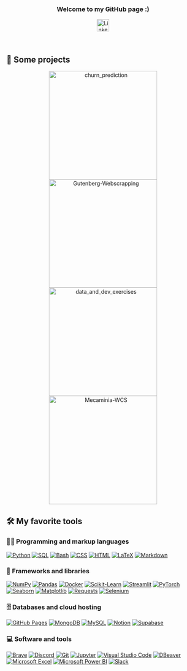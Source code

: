<h3 align="center">
  Welcome to my GitHub page :)
</h3>

<!-- Social icons section -->
<p align="center">
    <a href="https://www.linkedin.com/in/sofiane-alouani/"><img width="32px" alt="Linkedin" title="Linkedin" src="https://upload.wikimedia.org/wikipedia/commons/thumb/c/ca/LinkedIn_logo_initials.png/800px-LinkedIn_logo_initials.png"/></a>
</p>

<br/>

## 📘 Some projects

<p align="center">
    <a href="https://github.com/Smille999/Churn_prediction"><img width="282" src="https://github-readme-stats.vercel.app/api/pin/?username=Smille999&repo=churn_prediction&theme=react&bg_color=1F222E&title_color=F85D7F&icon_color=F8D866&hide_border=true" alt="churn_prediction"></a>
    <a href="https://github.com/Smille999/Gutenberg_webscrapping"><img width="282" src="https://github-readme-stats.vercel.app/api/pin/?username=Smille999&repo=Gutenberg-Webscrapping&theme=react&bg_color=1F222E&title_color=F85D7F&icon_color=F8D866&hide_border=true" alt="Gutenberg-Webscrapping"></a>
    <a href="https://github.com/Smille999/Data_and_dev_exercises"><img width="282" src="https://github-readme-stats.vercel.app/api/pin/?username=Smille999&repo=data_and_dev_exercises&theme=react&bg_color=1F222E&title_color=F85D7F&icon_color=F8D866&hide_border=true" alt="data_and_dev_exercises"></a>
    <a href="https://github.com/Smille999/Mecaminia-WCS"><img width="282" src="https://github-readme-stats.vercel.app/api/pin/?username=Smille999&repo=Mecaminia-WCS&theme=react&bg_color=1F222E&title_color=F85D7F&icon_color=F8D866&hide_border=true" alt="Mecaminia-WCS"></a>
</p>

## 🛠️ My favorite tools

### 👨‍💻 Programming and markup languages

<p>
    <a href="#"><img alt="Python" src="https://img.shields.io/badge/Python-14354C.svg?logo=python&logoColor=white"></a>
    <a href="#"><img alt="SQL" src="https://custom-icon-badges.herokuapp.com/badge/SQL-025E8C.svg?logo=database&logoColor=white"></a>
    <a href="#"><img alt="Bash" src="https://img.shields.io/badge/Bash-121011.svg?logo=gnu-bash&logoColor=white"></a>
    <a href="#"><img alt="CSS" src="https://img.shields.io/badge/CSS-1572B6.svg?logo=css3&logoColor=white"></a>
    <a href="#"><img alt="HTML" src="https://img.shields.io/badge/HTML-E34F26.svg?logo=html5&logoColor=white"></a>
    <a href="#"><img alt="LaTeX" src="https://img.shields.io/badge/LaTeX-008080.svg?logo=LaTeX&logoColor=white"></a>
    <a href="#"><img alt="Markdown" src="https://img.shields.io/badge/Markdown-000000.svg?logo=markdown&logoColor=white"></a>
</p>

### 🧰 Frameworks and libraries

<p>
    <a href="#"><img alt="NumPy" src="https://img.shields.io/badge/Numpy-013243.svg?logo=numpy&logoColor=white"></a>
    <a href="#"><img alt="Pandas" src="https://img.shields.io/badge/Pandas-150458.svg?logo=pandas&logoColor=white"></a>
    <a href="#"><img alt="Docker" src="https://img.shields.io/badge/Docker-d1110B.svg?logo=docker&logoColor=white"></a>
    <a href="#"><img alt="Scikit-Learn" src="https://img.shields.io/badge/ScikitLearn-b7569B.svg?logo=scikit-learn&logoColor=white"></a>
    <a href="#"><img alt="Streamlit" src="https://img.shields.io/badge/Streamlit-FF4B4B.svg?logo=streamlit&logoColor=white"></a>
    <a href="#"><img alt="PyTorch" src="https://img.shields.io/badge/PyTorch-EE4C2C.svg?logo=pytorch&logoColor=white"></a>
    <a href="#"><img alt="Seaborn" src="https://img.shields.io/badge/Seaborn-3b4c9b.svg?logo=seaborn&logoColor=white"></a>
    <a href="#"><img alt="Matplotlib" src="https://img.shields.io/badge/Matplotlib-11557C.svg?logo=matplotlib&logoColor=white"></a>
    <a href="#"><img alt="Requests" src="https://img.shields.io/badge/Requests-2A6DB0.svg?logo=python&logoColor=white"></a>
    <a href="#"><img alt="Selenium" src="https://img.shields.io/badge/Selenium-43B02A.svg?logo=selenium&logoColor=white"></a>
</p>

### 🗄️ Databases and cloud hosting

<p>
    <a href="#"><img alt="GitHub Pages" src="https://img.shields.io/badge/GitHub%20Pages-327FC7.svg?logo=github&logoColor=white"></a>
    <a href="#"><img alt="MongoDB" src ="https://img.shields.io/badge/MongoDB-4ea94b.svg?logo=mongodb&logoColor=white"></a>
    <a href="#"><img alt="MySQL" src="https://img.shields.io/badge/MySQL-00f.svg?logo=mysql&logoColor=white"></a>
    <a href="#"><img alt="Notion" src="https://img.shields.io/badge/Notion-010101.svg?logo=notion&logoColor=white"></a>
    <a href="#"><img alt="Supabase" src="https://img.shields.io/badge/Supabase-3ECF8E.svg?logo=supabase&logoColor=white"></a>
</p>

### 💻 Software and tools

<p>
    <a href="#"><img alt="Brave" src="https://img.shields.io/badge/-Brave-FB542B?logo=brave&logoColor=white"></a>
    <a href="#"><img alt="Discord" src="https://img.shields.io/badge/Discord-0078d7.svg?logo=discord&logoColor=white"></a>
    <a href="#"><img alt="Git" src="https://img.shields.io/badge/Git-F05033.svg?logo=git&logoColor=white"></a>
    <a href="#"><img alt="Jupyter" src="https://img.shields.io/badge/Jupyter-F37626.svg?logo=Jupyter&logoColor=white"></a>
    <a href="#"><img alt="Visual Studio Code" src="https://img.shields.io/badge/Visual%20Studio%20Code-0078d7.svg?logo=visual-studio-code&logoColor=white"></a>
    <a href="#"><img alt="DBeaver" src="https://img.shields.io/badge/DBeaver-372923.svg?logo=dbeaver&logoColor=white"></a>
    <a href="#"><img alt="Microsoft Excel" src="https://img.shields.io/badge/Microsoft%20Excel-217346.svg?logo=microsoft-excel&logoColor=white"></a>
    <a href="#"><img alt="Microsoft Power BI" src="https://img.shields.io/badge/Microsoft%20Power%20BI-F2C811.svg?logo=powerbi&logoColor=black"></a>
    <a href="#"><img alt="Slack" src="https://img.shields.io/badge/Slack-4A154B.svg?logo=slack&logoColor=white"></a>
</p>
